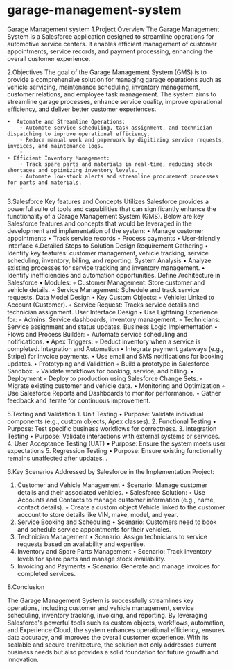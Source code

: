 # garage-management-system
 Garage Management system
1.Project Overview
The Garage Management System is a Salesforce application designed to streamline operations for automotive service centers. It enables efficient management of customer appointments, service records, and payment processing, enhancing the overall customer experience.

2.Objectives
 The goal of the Garage Management System (GMS) is to provide a comprehensive solution for managing garage operations such as vehicle servicing, maintenance scheduling, inventory management, customer relations, and employee task management. The system aims to streamline garage processes, enhance service quality, improve operational efficiency, and deliver better customer experiences.

    •  Automate and Streamline Operations:
        ◦ Automate service scheduling, task assignment, and technician dispatching to improve operational efficiency.
        ◦ Reduce manual work and paperwork by digitizing service requests, invoices, and maintenance logs.
        ◦ 
    • Efficient Inventory Management:
        ◦ Track spare parts and materials in real-time, reducing stock shortages and optimizing inventory levels.
        ◦ Automate low-stock alerts and streamline procurement processes for parts and materials.
        ◦ 
3.Salesforce Key features and Concepts Utilizes
 Salesforce provides a powerful suite of tools and capabilities that can significantly enhance the functionality of a Garage Management System (GMS). Below are key Salesforce features and concepts that would be leveraged in the development and implementation of the system:
    •  Manage customer appointments
    • Track service records
    • Process payments
    • User-friendly interface
4.Detailed Steps to Solution Design
Requirement Gathering
    • Identify key features: customer management, vehicle tracking, service scheduling, inventory, billing, and reporting.
System Analysis
    • Analyze existing processes for service tracking and inventory management.
    • Identify inefficiencies and automation opportunities.
Define Architecture in Salesforce
    • Modules:
        ◦ Customer Management: Store customer and vehicle details.
        ◦ Service Management: Schedule and track service requests.
Data Model Design
    • Key Custom Objects:
        ◦ Vehicle: Linked to Account (Customer).
        ◦ Service Request: Tracks service details and technician assignment.
User Interface Design
    • Use Lightning Experience for:
        ◦ Admins: Service dashboards, inventory management.
        ◦ Technicians: Service assignment and status updates.
Business Logic Implementation
    • Flows and Process Builder:
        ◦ Automate service scheduling and notifications.
    • Apex Triggers:
        ◦ Deduct inventory when a service is completed.
Integration and Automation
    • Integrate payment gateways (e.g., Stripe) for invoice payments.
    • Use email and SMS notifications for booking updates.
    • Prototyping and Validation
        ◦ Build a prototype in Salesforce Sandbox.
        ◦ Validate workflows for booking, service, and billing.
    • Deployment
        ◦ Deploy to production using Salesforce Change Sets.
        ◦ Migrate existing customer and vehicle data.
    • Monitoring and Optimization
        ◦ Use Salesforce Reports and Dashboards to monitor performance.
        ◦ Gather feedback and iterate for continuous improvement.
    

 5.Texting and  Validation
    1. Unit Testing
    • Purpose: Validate individual components (e.g., custom objects, Apex classes).
   2. Functional Testing
    • Purpose: Test specific business workflows for correctness.
  3. Integration Testing
    • Purpose: Validate interactions with external systems or services.
  4. User Acceptance Testing (UAT)
    • Purpose: Ensure the system meets user expectations
 5. Regression Testing
    • Purpose: Ensure existing functionality remains unaffected after updates.
.

6.Key Scenarios Addressed by Salesforce in the Implementation Project:
  1. Customer and Vehicle Management
    • Scenario: Manage customer details and their associated vehicles.
    • Salesforce Solution:
        ◦ Use Accounts and Contacts to manage customer information (e.g., name, contact details).
        ◦ Create a custom object Vehicle linked to the customer account to store details like VIN, make, model, and year.
2. Service Booking and Scheduling
    • Scenario: Customers need to book and schedule service appointments for their vehicles.
3. Technician Management
    • Scenario: Assign technicians to service requests based on availability and expertise.
4. Inventory and Spare Parts Management
    • Scenario: Track inventory levels for spare parts and manage stock availability.
5. Invoicing and Payments
    • Scenario: Generate and manage invoices for completed services.
   
8.Conclusion

The Garage Management System is successfully streamlines key operations, including customer and vehicle management, service scheduling, inventory tracking, invoicing, and reporting. By leveraging Salesforce's powerful tools such as custom objects, workflows, automation, and Experience Cloud, the system enhances operational efficiency, ensures data accuracy, and improves the overall customer experience. With its scalable and secure architecture, the solution not only addresses current business needs but also provides a solid foundation for future growth and innovation.

